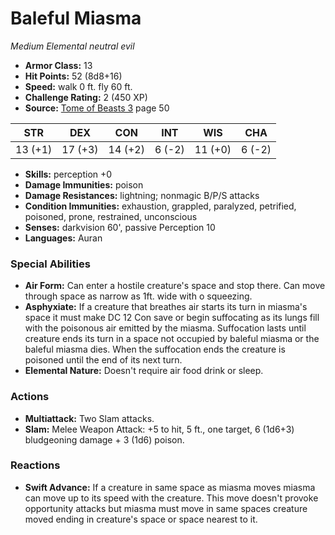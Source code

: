 # Baleful Miasma

*Medium* *Elemental* *neutral evil*

- **Armor Class:** 13
- **Hit Points:** 52 (8d8+16)
- **Speed:** walk 0 ft. fly 60 ft.
- **Challenge Rating:** 2 (450 XP)
- **Source:** [Tome of Beasts 3](https://koboldpress.com/kpstore/product/tome-of-beasts-3-for-5th-edition/) page 50

| STR | DEX | CON | INT | WIS | CHA |
| --- | --- | --- | --- | --- | --- |
| 13 (+1) | 17 (+3) | 14 (+2) | 6 (-2) | 11 (+0) | 6 (-2) |

- **Skills:** perception +0
- **Damage Immunities:** poison
- **Damage Resistances:** lightning; nonmagic B/P/S attacks
- **Condition Immunities:** exhaustion, grappled, paralyzed, petrified, poisoned, prone, restrained, unconscious
- **Senses:** darkvision 60', passive Perception 10
- **Languages:** Auran

### Special Abilities

- **Air Form:** Can enter a hostile creature's space and stop there. Can move through space as narrow as 1ft. wide with o squeezing.
- **Asphyxiate:** If a creature that breathes air starts its turn in miasma's space it must make DC 12 Con save or begin suffocating as its lungs fill with the poisonous air emitted by the miasma. Suffocation lasts until creature ends its turn in a space not occupied by baleful miasma or the baleful miasma dies. When the suffocation ends the creature is poisoned until the end of its next turn.
- **Elemental Nature:** Doesn't require air food drink or sleep.

### Actions

- **Multiattack:** Two Slam attacks.
- **Slam:** Melee Weapon Attack: +5 to hit, 5 ft., one target, 6 (1d6+3) bludgeoning damage + 3 (1d6) poison.

### Reactions

- **Swift Advance:** If a creature in same space as miasma moves miasma can move up to its speed with the creature. This move doesn't provoke opportunity attacks but miasma must move in same spaces creature moved ending in creature's space or space nearest to it.


